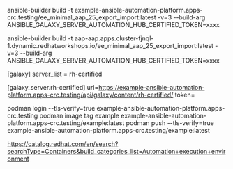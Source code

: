 ansible-builder build -t example-ansible-automation-platform.apps-crc.testing/ee_minimal_aap_25_export_import:latest -v=3 --build-arg ANSIBLE_GALAXY_SERVER_AUTOMATION_HUB_CERTIFIED_TOKEN=xxxx


ansible-builder build -t aap-aap.apps.cluster-fjnql-1.dynamic.redhatworkshops.io/ee_minimal_aap_25_export_import:latest -v=3 --build-arg ANSIBLE_GALAXY_SERVER_AUTOMATION_HUB_CERTIFIED_TOKEN=xxxx

[galaxy]
server_list = rh-certified

[galaxy_server.rh-certified]
url=https://example-ansible-automation-platform.apps-crc.testing/api/galaxy/content/rh-certified/
token=<put your token here>

podman login --tls-verify=true example-ansible-automation-platform.apps-crc.testing
podman image tag example example-ansible-automation-platform.apps-crc.testing/example:latest
podman push --tls-verify=true example-ansible-automation-platform.apps-crc.testing/example:latest


https://catalog.redhat.com/en/search?searchType=Containers&build_categories_list=Automation+execution+environment